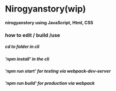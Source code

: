 # Nirogyanstory(wip)

#### nirogyanstory using JavaScript, Html, CSS

### how to edit / build /use

##### cd to folder in cli

##### 'npm install' in the cli

##### 'npm run start' for testing via webpack-dev-server

##### 'npm run build' for production via webpack
